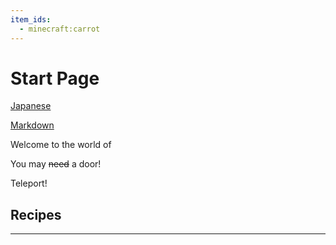 ```yaml
---
item_ids:
  - minecraft:carrot
---
```


# Start Page

[Japanese](./japanese.md)

[Markdown](./markdown.md)

Welcome to the world of <ItemImage id="minecraft:stone" />

You may ~~need~~ a door!

<CommandLink command="/tp @s 0 90 0" title="Tooltip" close={true}>Teleport!</CommandLink>

<GameScene zoom={4} interactive={true}>
    <Entity id="minecraft:sheep" data="{Color: 2}" />
</GameScene>

<RecipeFor id="minecraft:oak_door" />
<Recipe id="minecraft:iron_nugget_from_blasting" />

<GameScene>
  <ImportStructure src="test.nbt" />
</GameScene>

<GameScene zoom="8">
  <ImportStructure src="end_portal.nbt" />
</GameScene>

## Recipes

<Row>
    <RecipeFor id="minecraft:oak_planks" />
    <RecipeFor id="minecraft:red_bed" />
    <RecipeFor id="minecraft:stick" />
    <RecipesFor id="minecraft:green_bed" />
</Row>

***

<Row>
  <BlockImage id="minecraft:oak_log" scale="4" />
  <BlockImage id="minecraft:spruce_log" scale="4" />
  <BlockImage id="minecraft:acacia_log" scale="4" />
  <BlockImage id="minecraft:birch_log" scale="4" />
  <BlockImage id="minecraft:jungle_log" scale="4" />
  <BlockImage id="minecraft:mangrove_log" scale="4" />
</Row>

